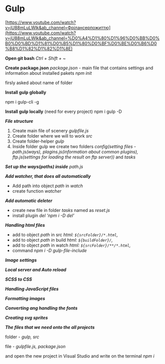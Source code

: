 # Gulp

[https://www.youtube.com/watch?v=jU88mLuLWlk&ab_channel=Фрілансерпожиттю](https://www.youtube.com/watch?v=jU88mLuLWlk&ab_channel=%D0%A4%D1%80%D1%96%D0%BB%D0%B0%D0%BD%D1%81%D0%B5%D1%80%D0%BF%D0%BE%D0%B6%D0%B8%D1%82%D1%82%D1%8E)

**Open git bash** *Ctrl + Shift + ~*

**Create package.json**
_package.json_ - main file that contains settings and information about installed pakets
*npm init*

firsly asked about name of folder

**Install gulp globally**

npm i gulp-cli -g

**Install gulp locally**
(need for every project)
npm i gulp -D

***File structure***

1. Create main file of scenery *gulpfile.js*
2. Create folder where we will to work *src*
3. Create folder-helper *gulp*
4. Inside folder gulp we create two folders *config(setting files - path.js(ways), plagins.js(information about common plugins), ftp.js(settings for loading the result on ftp server))* and *tasks*

***Set up the ways(paths) inside** path.js*

***Add watcher, that does all automatically***

- Add path into object *path* in *watch*
- create function *watcher*

***Add automatic deleter***

- create new file in folder *tasks* named as *reset.js*
- install plugin *del ‘npm i -D del’*

***Handling html files***

- add to object *path* in src *html: `${srcFolder}/*.html`,*
- add to object *path in* build *html: `${buildFolder}/`,*
- add to object *path* in watch *html: `${srcFolder}/**/*.html`,*
- command *npm i -D gulp-file-include*

***Image*** ***settings***

***Local server and Auto reload***

***SCSS to CSS***

***Handling JavaScript files***

***Formatting images***

***Converting ang handling the fonts***

***Creating svg sprites***

***The files that we need onto the all projects***

folder - *gulp, src*

file - *gulpfile.js, package.json* 

and open the new project in Visual Studio and write on the terminal *npm i*
